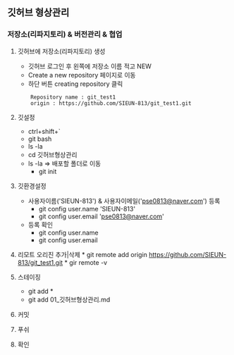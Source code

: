 ## 깃허브 형상관리

### 저장소(리파지토리) & 버전관리 & 협업
1. 깃허브에 저장소(리파지토리) 생성
    - 깃허브 로그인 후 왼쪽에 저장소 이름 적고 NEW
    - Create a new repository 페이지로 이동
    - 하단 버튼 creating repository 클릭
    ```
        Repository name : git_test1
        origin : https://github.com/SIEUN-813/git_test1.git
    ```

2. 깃설정
    - ctrl+shift+`
    - git bash
    - ls -la
    - cd 깃허브형상관리
    - ls -la
    => 배포할 폴더로 이동
        * git init

3. 깃환경설정
    - 사용자이름('SIEUN-813') & 사용자이메일('pse0813@naver.com') 등록
        * git config user.name 'SIEUN-813' 
        * git config user.email 'pse0813@naver.com' 
    - 등록 확인
        * git config user.name
        * git config user.email

4. 리모트 오리진 추가|삭제
        * git remote add origin https://github.com/SIEUN-813/git_test1.git
        * gir remote -v

5. 스테이징
    * git add *
    * git add 01_깃허브형상관리.md
6. 커밋
7. 푸쉬
8. 확인